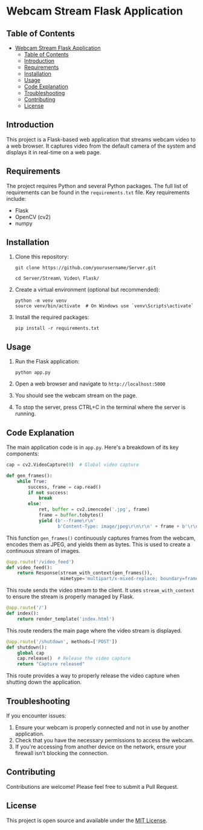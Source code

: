 # Webcam Stream Flask Application

## Table of Contents
- [Webcam Stream Flask Application](#webcam-stream-flask-application)
  - [Table of Contents](#table-of-contents)
  - [Introduction](#introduction)
  - [Requirements](#requirements)
  - [Installation](#installation)
  - [Usage](#usage)
  - [Code Explanation](#code-explanation)
  - [Troubleshooting](#troubleshooting)
  - [Contributing](#contributing)
  - [License](#license)

## Introduction

This project is a Flask-based web application that streams webcam video to a web browser. It captures video from the default camera of the system and displays it in real-time on a web page.

## Requirements

The project requires Python and several Python packages. The full list of requirements can be found in the `requirements.txt` file. Key requirements include:

- Flask
- OpenCV (cv2)
- numpy

## Installation

1. Clone this repository:
   ```
   git clone https://github.com/yourusername/Server.git
   
   cd Server/Stream\ Video\ Flask/
   ```

2. Create a virtual environment (optional but recommended):
   ```
   python -m venv venv
   source venv/bin/activate  # On Windows use `venv\Scripts\activate`
   ```

3. Install the required packages:
   ```
   pip install -r requirements.txt
   ```

## Usage

1. Run the Flask application:
   ```
   python app.py
   ```

2. Open a web browser and navigate to `http://localhost:5000`

3. You should see the webcam stream on the page.

4. To stop the server, press CTRL+C in the terminal where the server is running.

## Code Explanation

The main application code is in `app.py`. Here's a breakdown of its key components:

```python
cap = cv2.VideoCapture(0)  # Global video capture

def gen_frames():
    while True:
        success, frame = cap.read()
        if not success:
            break
        else:
            ret, buffer = cv2.imencode('.jpg', frame)
            frame = buffer.tobytes()
            yield (b'--frame\r\n'
                   b'Content-Type: image/jpeg\r\n\r\n' + frame + b'\r\n')
```

This function `gen_frames()` continuously captures frames from the webcam, encodes them as JPEG, and yields them as bytes. This is used to create a continuous stream of images.

```python
@app.route('/video_feed')
def video_feed():
    return Response(stream_with_context(gen_frames()),
                    mimetype='multipart/x-mixed-replace; boundary=frame')
```

This route sends the video stream to the client. It uses `stream_with_context` to ensure the stream is properly managed by Flask.

```python
@app.route('/')
def index():
    return render_template('index.html')
```

This route renders the main page where the video stream is displayed.

```python
@app.route('/shutdown', methods=['POST'])
def shutdown():
    global cap
    cap.release()  # Release the video capture
    return "Capture released"
```

This route provides a way to properly release the video capture when shutting down the application.

## Troubleshooting

If you encounter issues:

1. Ensure your webcam is properly connected and not in use by another application.
2. Check that you have the necessary permissions to access the webcam.
3. If you're accessing from another device on the network, ensure your firewall isn't blocking the connection.

## Contributing

Contributions are welcome! Please feel free to submit a Pull Request.

## License

This project is open source and available under the [MIT License](LICENSE).